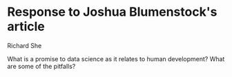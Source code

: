 # Response to Joshua Blumenstock's article

Richard She

What is a promise to data science as it relates to human development? What are some of the pitfalls? 
